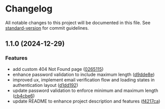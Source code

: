 # Changelog

All notable changes to this project will be documented in this file. See [standard-version](https://github.com/conventional-changelog/standard-version) for commit guidelines.

## 1.1.0 (2024-12-29)


### Features

* add custom 404 Not Found page ([0265115](https://github.com/Milan-Sharma1/debugdesk/commit/0265115920815125c26d48ea242ded19c47587ff))
* enhance password validation to include maximum length ([d9dde8e](https://github.com/Milan-Sharma1/debugdesk/commit/d9dde8ea08ac518845a24969f4f9d1b1c8c74138))
* improved ux,  implement email verification flow and loading states in authentication layout ([d1dd192](https://github.com/Milan-Sharma1/debugdesk/commit/d1dd192448d07d7c5a083ff538f88ab567fa0000))
* update password validation to enforce minimum and maximum length ([cb4cbe6](https://github.com/Milan-Sharma1/debugdesk/commit/cb4cbe6f879e1a9beb6cc6db3a5011047eca3b4a))
* update README to enhance project description and features ([f4217ca](https://github.com/Milan-Sharma1/debugdesk/commit/f4217ca6db5e3443fe41c0f2458216ecf8f2d9e6))
